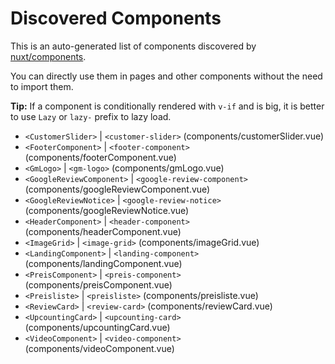 # Discovered Components

This is an auto-generated list of components discovered by [nuxt/components](https://github.com/nuxt/components).

You can directly use them in pages and other components without the need to import them.

**Tip:** If a component is conditionally rendered with `v-if` and is big, it is better to use `Lazy` or `lazy-` prefix to lazy load.

- `<CustomerSlider>` | `<customer-slider>` (components/customerSlider.vue)
- `<FooterComponent>` | `<footer-component>` (components/footerComponent.vue)
- `<GmLogo>` | `<gm-logo>` (components/gmLogo.vue)
- `<GoogleReviewComponent>` | `<google-review-component>` (components/googleReviewComponent.vue)
- `<GoogleReviewNotice>` | `<google-review-notice>` (components/googleReviewNotice.vue)
- `<HeaderComponent>` | `<header-component>` (components/headerComponent.vue)
- `<ImageGrid>` | `<image-grid>` (components/imageGrid.vue)
- `<LandingComponent>` | `<landing-component>` (components/landingComponent.vue)
- `<PreisComponent>` | `<preis-component>` (components/preisComponent.vue)
- `<Preisliste>` | `<preisliste>` (components/preisliste.vue)
- `<ReviewCard>` | `<review-card>` (components/reviewCard.vue)
- `<UpcountingCard>` | `<upcounting-card>` (components/upcountingCard.vue)
- `<VideoComponent>` | `<video-component>` (components/videoComponent.vue)
